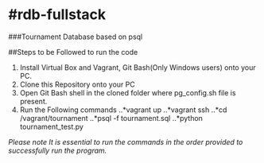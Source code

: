 #rdb-fullstack
=============
###Tournament Database based on psql

##Steps to be Followed to run the code
1. Install Virtual Box and Vagrant, Git Bash(Only Windows users) onto your PC.
2. Clone this Repository onto your PC
3. Open Git Bash shell in the cloned folder where pg_config.sh file is present.
4. Run the Following commands
..*vagrant up
..*vagrant ssh
..*cd /vagrant/tournament
..*psql -f tournament.sql
..*python tournament_test.py

*Please note It is essential to run the commands in the order provided to successfully run the program.*
